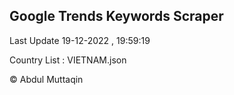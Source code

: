 

## Google Trends Keywords Scraper 
 
Last Update 19-12-2022 , 19:59:19

Country List :
VIETNAM.json



© Abdul Muttaqin 
